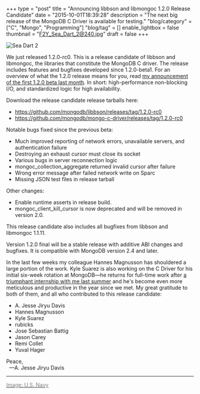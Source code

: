 +++
type = "post"
title = "Announcing libbson and libmongoc 1.2.0 Release Candidate"
date = "2015-10-01T18:39:28"
description = "The next big release of the MongoDB C Driver is available for testing."
"blog/category" = ["C", "Mongo", "Programming"]
"blog/tag" = []
enable_lightbox = false
thumbnail = "F2Y_Sea_Dart_2@240.jpg"
draft = false
+++

<p><img style="display:block; margin-left:auto; margin-right:auto;" src="F2Y_Sea_Dart_2.jpg" alt="Sea Dart 2" title="Sea Dart 2" /></p>
<p>We just released 1.2.0-rc0. This is a release candidate of libbson and libmongoc, the libraries that constitute the MongoDB C driver. The release includes features and bugfixes developed since 1.2.0-beta1. For an overview of what the 1.2.0 release means for you, read <a href="/blog/announcing-libmongoc-1-2-beta/">my announcement of the first 1.2.0 beta last month</a>. In short: high-performance non-blocking I/O, and standardized logic for high availability.</p>
<p>Download the release candidate release tarballs here:</p>
<ul>
<li><a href="https://github.com/mongodb/libbson/releases/tag/1.2.0-rc0">https://github.com/mongodb/libbson/releases/tag/1.2.0-rc0</a></li>
<li><a href="https://github.com/mongodb/mongo-c-driver/releases/tag/1.2.0-rc0">https://github.com/mongodb/mongo-c-driver/releases/tag/1.2.0-rc0</a></li>
</ul>
<p>Notable bugs fixed since the previous beta:</p>
<ul>
<li>Much improved reporting of network errors, unavailable servers, and authentication failure</li>
<li>Destroying an exhaust cursor must close its socket</li>
<li>Various bugs in server reconnection logic</li>
<li>mongoc_collection_aggregate returned invalid cursor after failure</li>
<li>Wrong error message after failed network write on Sparc</li>
<li>Missing JSON test files in release tarball</li>
</ul>
<p>Other changes:</p>
<ul>
<li>Enable runtime asserts in release build.</li>
<li>mongoc_client_kill_cursor is now deprecated and will be removed in version 2.0.</li>
</ul>
<p>This release candidate also includes all bugfixes from libbson and libmongoc 1.1.11.</p>
<p>Version 1.2.0 final will be a stable release with additive ABI changes and bugfixes. It is compatible with MongoDB version 2.4 and later.</p>
<p>In the last few weeks my colleague Hannes Magnusson has shouldered a large portion of the work. Kyle Suarez is also working on the C Driver for his initial six-week rotation at MongoDB&mdash;he returns for full-time work after <a href="/blog/mentoring/">a triumphant internship with me last summer</a> and he's become even more meticulous and productive in the year since we met. My great gratitude to both of them, and all who contributed to this release candidate:</p>
<ul>
<li>A. Jesse Jiryu Davis</li>
<li>Hannes Magnusson</li>
<li>Kyle Suarez</li>
<li>rubicks</li>
<li>Jose Sebastian Battig</li>
<li>Jason Carey</li>
<li>Remi Collet</li>
<li>Yuval Hager</li>
</ul>
<p>Peace,<br />
&nbsp;&nbsp;&mdash;A. Jesse Jiryu Davis</p>
<hr />
<p><a href="https://commons.wikimedia.org/wiki/File:F2Y_Sea_Dart_2.jpg"><span style="color:gray">Image: U.S. Navy</span></a></p>
    